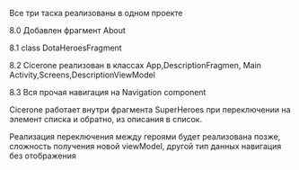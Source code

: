 Все три таска реализованы в одном проекте

8.0 Добавлен фрагмент About

8.1 class DotaHeroesFragment

8.2 Cicerone реализован в классах App,DescriptionFragmen, Main Activity,Screens,DescriptionViewModel

8.3 Вся прочая навигация на Navigation component

Cicerone работает внутри фрагмента SuperHeroes при переключении на элемент списка и обратно, из описания в список.

Реализация переключения между героями будет реализована позже, сложность получения новой viewModel, другой тип данных
навигация без отображения
